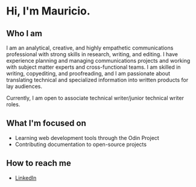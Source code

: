 # Hi, I'm Mauricio.

## Who I am
I am an analytical, creative, and highly empathetic communications professional with strong skills in research, writing, and editing. I have experience planning and managing communications projects and working with subject matter experts and cross-functional teams. I am skilled in writing, copyediting, and proofreading, and I am passionate about translating technical and specialized information into written products for lay audiences.

Currently, I am open to associate technical writer/junior technical writer roles. 

## What I'm focused on
- Learning web development tools through the Odin Project
- Contributing documentation to open-source projects

## How to reach me
- [LinkedIn](www.linkedin.com/in/mauricio-dominguez)






